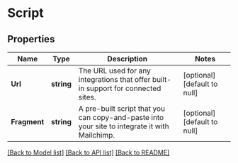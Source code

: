 # Script

## Properties
Name | Type | Description | Notes
------------ | ------------- | ------------- | -------------
**Url** | **string** | The URL used for any integrations that offer built-in support for connected sites. | [optional] [default to null]
**Fragment** | **string** | A pre-built script that you can copy-and-paste into your site to integrate it with Mailchimp. | [optional] [default to null]

[[Back to Model list]](../README.md#documentation-for-models) [[Back to API list]](../README.md#documentation-for-api-endpoints) [[Back to README]](../README.md)

